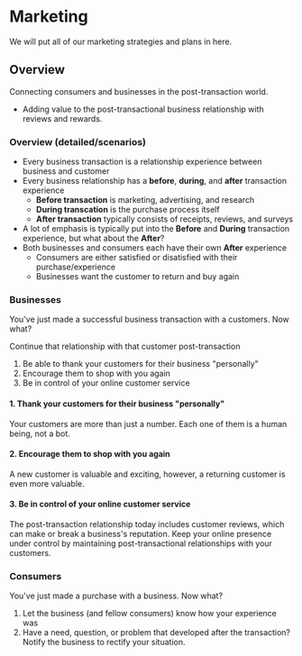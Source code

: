 # Marketing
We will put all of our marketing strategies and plans in here.

## Overview
Connecting consumers and businesses in the post-transaction world.
* Adding value to the post-transactional business relationship with reviews and rewards.

### Overview (detailed/scenarios)
* Every business transaction is a relationship experience between business and customer
* Every business relationship has a **before**, **during**, and **after** transaction experience
  * **Before transaction** is marketing, advertising, and research
  * **During transcation** is the purchase process itself
  * **After transaction** typically consists of receipts, reviews, and surveys
* A lot of emphasis is typically put into the **Before** and **During** transaction experience, but what about the **After**?
* Both businesses and consumers each have their own **After** experience
  * Consumers are either satisfied or disatisfied with their purchase/experience
  * Businesses want the customer to return and buy again
  
### Businesses
You've just made a successful business transaction with a customers. Now what?
 
Continue that relationship with that customer post-transaction
1. Be able to thank your customers for their business "personally"
2. Encourage them to shop with you again
2. Be in control of your online customer service

#### 1. Thank your customers for their business "personally"
Your customers are more than just a number. Each one of them is a human being, not a bot.

#### 2. Encourage them to shop with you again
A new customer is valuable and exciting, however, a returning customer is even more valuable.

#### 3. Be in control of your online customer service
The post-transaction relationship today includes customer reviews, which can make or break a business's reputation. Keep your online presence under control by maintaining post-transactional relationships with your customers.

### Consumers
You've just made a purchase with a business. Now what?

1. Let the business (and fellow consumers) know how your experience was
2. Have a need, question, or problem that developed after the transaction? Notify the business to rectify your situation.
